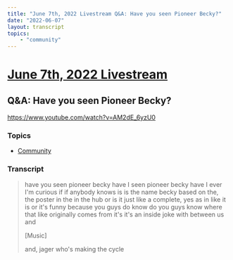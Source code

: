 ```yaml
---
title: "June 7th, 2022 Livestream Q&A: Have you seen Pioneer Becky?"
date: "2022-06-07"
layout: transcript
topics:
    - "community"
---
```

# [June 7th, 2022 Livestream](../2022-06-07.md)
## Q&A: Have you seen Pioneer Becky?
https://www.youtube.com/watch?v=AM2dE_6yzU0

### Topics
* [Community](../topics/community.md)

### Transcript

> have you seen pioneer becky have I seen pioneer becky have I ever I'm curious if if anybody knows is is the name becky based on the, the poster in the in the hub or is it just like a complete, yes as in like it is or it's funny because you guys do know do you guys know where that like originally comes from it's it's an inside joke with between us and
>
> [Music]
>
> and, jager who's making the cycle
